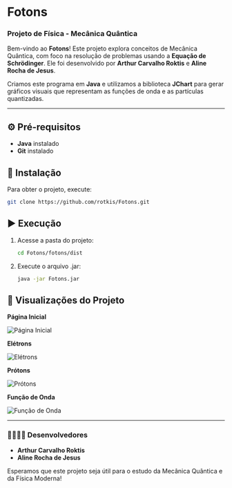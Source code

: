 # Fotons
### Projeto de Física - Mecânica Quântica

Bem-vindo ao **Fotons**! Este projeto explora conceitos de Mecânica Quântica, com foco na resolução de problemas usando a **Equação de Schrödinger**. Ele foi desenvolvido por **Arthur Carvalho Roktis** e **Aline Rocha de Jesus**.

Criamos este programa em **Java** e utilizamos a biblioteca **JChart** para gerar gráficos visuais que representam as funções de onda e as partículas quantizadas.

---

## ⚙️ Pré-requisitos
- **Java** instalado
- **Git** instalado

## 🚀 Instalação
Para obter o projeto, execute:
```bash
git clone https://github.com/rotkis/Fotons.git
```
## ▶️ Execução
1. Acesse a pasta do projeto:
   ```bash
   cd Fotons/fotons/dist
   ```
2. Execute o arquivo .jar:
   ```bash
   java -jar Fotons.jar
   ```

## 🌌 Visualizações do Projeto

**Página Inicial**

![Página Inicial](https://github.com/user-attachments/assets/b998ba23-0c7e-4f43-abcc-a44b54313d84)

**Elétrons**

![Elétrons](https://github.com/user-attachments/assets/6b63dff8-6c00-41f4-80d9-14faad4a82f7)

**Prótons**

![Prótons](https://github.com/user-attachments/assets/5583c1c9-49fc-4a79-9123-1a21cb2256e4)

**Função de Onda**

![Função de Onda](https://github.com/user-attachments/assets/4ff79755-9920-4f4b-a156-6d8f0de9c9ef)

---

### 👩‍🔬👨‍🔬 Desenvolvedores
- **Arthur Carvalho Roktis**
- **Aline Rocha de Jesus**

Esperamos que este projeto seja útil para o estudo da Mecânica Quântica e da Física Moderna!

